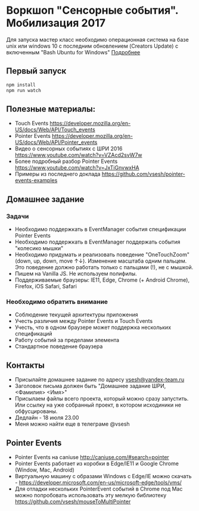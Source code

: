 # Воркшоп "Сенсорные события". Мобилизация 2017

Для запуска мастер класс необходимо операционная система на базе unix или windows 10 с последним обновлением (Creators Update) с включенным "Bash Ubuntu for Windows" [Подробнее](https://www.windowscentral.com/how-install-bash-shell-command-line-windows-10)

## Первый запуск
```bash
npm install
npm run watch
```

## Полезные материалы:
- Touch Events https://developer.mozilla.org/en-US/docs/Web/API/Touch_events
- Pointer Events https://developer.mozilla.org/en-US/docs/Web/API/Pointer_events
- Видео о сенсорных событиях с ШРИ 2016 https://www.youtube.com/watch?v=VZAcd2svW7w
- Более подробный разбор Pointer Events https://www.youtube.com/watch?v=JxTiGnvwxHA
- Примеры из последнего доклада https://github.com/vsesh/pointer-events-examples

## Домашнее задание
### Задачи
- Необходимо поддержкать в EventManager события спецификации Pointer Events
- Необходимо поддержкать в EventManager поддержать события "колесико мышки"
- Необходимо придумать и реализовать поведение "OneTouchZoom" (down, up, down, move ↑↓). Изменение масштаба одним пальцем. Это поведение должно работать только с пальцами (!), не с мышкой.
- Пишем на Vanilla JS. Не используем полифилы.
- Поддерживаемые браузеры: IE11, Edge, Chrome (+ Android Chrome), Firefox, iOS Safari, Safari

### Необходимо обратить внимание
- Соблюдение текущей архитектуры приложения
- Учесть различия между Pointer Events и Touch Events
- Учесть, что в одном браузере может поддержка нескольких спецификаций
- Работу событий за пределами элемента
- Стандартное поведение браузера

## Контакты
- Присылайте домашнее задание по адресу vsesh@yandex-team.ru
- Заголовок письма должен быть "Домашнее задание ШРИ, <Фамилия> <Имя>"
- Присылаем файлы всего проекта, который можно сразу запустить. Или ссылку на уже собранный проект, в котором исходиники не обфусцированы.
- Дедлайн - 18 июля 23.00
- Меня можно найти еще в телеграме @vsesh

## Pointer Events
- Pointer Events на caniuse http://caniuse.com/#search=pointer
- Pointer Events работает из коробки в Edge/IE11 и Google Chrome (Window, Mac, Android)
- Виртуальную машину с образами Windows с Edge/IE можно скачать - https://developer.microsoft.com/en-us/microsoft-edge/tools/vms/
- Для отладки нескольких PointerEvent событий в Chrome под Mac можно попробовать использовать эту мелкую библиотеку https://github.com/vsesh/mouseToMultiPointer
